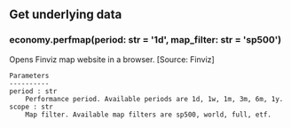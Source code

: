 ## Get underlying data 
### economy.perfmap(period: str = '1d', map_filter: str = 'sp500')

Opens Finviz map website in a browser. [Source: Finviz]

    Parameters
    ----------
    period : str
        Performance period. Available periods are 1d, 1w, 1m, 3m, 6m, 1y.
    scope : str
        Map filter. Available map filters are sp500, world, full, etf.
